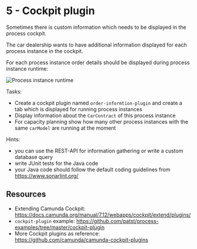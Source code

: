 # 5 - Cockpit plugin

Sometimes there is custom information which needs to be displayed in the process cockpit.

The car dealership wants to have additional information displayed for each process instance in the cockpit.

For each process instance order details should be displayed during process instance runtime:

![Process instance runtime](https://docs.camunda.org/manual/7.12/webapps/cockpit/img/plugin-points/plugin-point-process-instance-details.png)

Tasks:
* Create a cockpit plugin named `order-informtion-plugin` and create a tab which is displayed for running process instances
* Display information about the `CarContract` of this process instance
* For capacity planning show how many other process instances with the same `carModel` are running at the moment

Hints:
* you can use the REST-API for information gathering or write a custom database query
* write JUnit tests for the Java code
* your Java code should follow the default coding guidelines from https://www.sonarlint.org/

## Resources

* Extending Camunda Cockpit: https://docs.camunda.org/manual/7.12/webapps/cockpit/extend/plugins/
* `cockpit-plugin` example: https://github.com/patst/process-examples/tree/master/cockpit-plugin
* More Cockpit plugins as reference: https://github.com/camunda/camunda-cockpit-plugins
